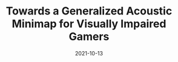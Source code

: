 ---
title: Towards a Generalized Acoustic Minimap for Visually Impaired Gamers
image: /src/assets/img/minimap/MinimapHighlight.png
date:  2021-10-13
conference: "UIST'21"
short_desc: "We developed and showcase four acoustic minimap techniques which represent a breadth of ideas for how an acoustic minimap might work: a companion smartphone app, echolocation, a directional scanner, and a simple menu. Each technique is designed to communicate information about the area around the player within a game world"
---